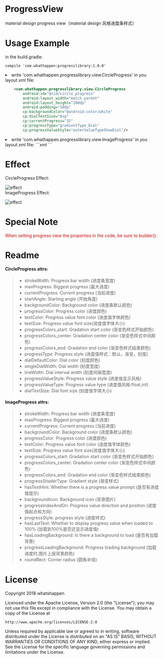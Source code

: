 # ProgressView
material design progress view（material design 风格进度条样式）

# Usage Example

in the build.gradle:
```
compile 'com.whathappen:progresslibrary:1.0.0'
```

<li>write 'com.whathappen.progresslibrary.view.CircleProgress' in you layout.xml file:

```xml
	<com.whathappen.progresslibrary.view.CircleProgress
        android:id="@+id/circle_progress"
        android:layout_width="match_parent"
        android:layout_height="200dp"
        android:padding="10dp"
        cp:backgroundColor="@android:color/white"
        cp:dialTextSize="8sp"
        cp:currentProgress="32"
        cp:progressType="gradientType_Dial"
        cp:progressValueStyle="outerValueTypeShowDial"/>
```

<li>write 'com.whathappen.progresslibrary.view.ImageProgress' in you layout.xml file:
```xml
<com.whathappen.progresslibrary.view.ImageProgress
        android:id="@+id/image_progress"
        android:layout_width="wrap_content"
        android:layout_height="wrap_content"
        android:layout_gravity="center_horizontal"
        android:padding="10dp"
        ip:currentProgress="25"
        ip:backgroundIcon="@mipmap/tabbar_compose_friends_neo" />
```

# Effect
CircleProgress Effect:

![effect](https://github.com/whatshappen/ProgressView/blob/master/screen_shot/dialogStyle.gif)<br>
ImageProgress Effect:

![effect](https://github.com/whatshappen/ProgressView/blob/master/screen_shot/imageProgress.gif)

# Special Note
<p style='color:red'>When setting progress view the properties in the code, be sure to builder().</p>

# Readme
#### CircleProgress attrs:
> * strokeWidth: Progress bar width (进度条宽度)
> * maxProgress: Biggest progress (最大进度)
> * currentProgress: Current progress (当前进度)
> * startAngle: Starting angle (开始角度)
> * backgroundColor: Background color (进度条默认颜色)
> * progressColor: Progress color (进度颜色)
> * textColor: Progress value font color (进度值字体颜色)
> * textSize: Progress value font size(进度值字体大小)
> * progressColors_start: Gradation start color (渐变色样式开始颜色)
> * progressColors_center: Gradation center color (渐变色样式中间颜色)
> * progressColors_end: Gradation end color (渐变色样式结束颜色)
> * progressType: Progress style (进度值样式：默认，渐变，刻度)
> * dialDefaultColor: Dial color (刻度颜色)
> * singleDialWidth: Dial width (刻度宽度)
> * lineWidth: Dial interval width (刻度间隔宽度)
> * progressValueStyle: Progress value style (进度值显示风格)
> * progressValueType: Progress value type (进度值风格:float,int)
> * dialTextSize: Dial font size (刻度值字体大小)

#### ImageProgress attrs:
> * strokeWidth: Progress bar width (进度条宽度)
> * maxProgress: Biggest progress (最大进度)
> * currentProgress: Current progress (当前进度)
> * backgroundColor: Background color (进度条默认颜色)
> * progressColor: Progress color (进度颜色)
> * textColor: Progress value font color (进度值字体颜色)
> * textSize: Progress value font size(进度值字体大小)
> * progressColors_start: Gradation start color (渐变色样式开始颜色)
> * progressColors_center: Gradation center color (渐变色样式中间颜色)
> * progressColors_end: Gradation end color (渐变色样式结束颜色)
> * progressShaderType: Gradient style (渐变样式)
> * hasTextHint: Whether there is a progress value prompt (是否有进度值提示)
> * backgroundIcon: Background icon (背景图片)
> * progressIndexAndOri: Progress value direction and position (进度值起点和方向)
> * progressStyle: progress style (进度样式)
> * hasLastText: Whether to display progress value when loaded to 100% (加载到100%是否还显示进度值)
> * hasLoadingBackground: Is there a background to load (是否有加载背景)
> * progressLoadingBackground: Progress loading background (加载进度时,图片上层背景颜色)
> * roundRect: Corner radius (圆角半径)


# License
Copyright 2018 whatshappen

Licensed under the Apache License, Version 2.0 (the "License");
you may not use this file except in compliance with the License.
You may obtain a copy of the License at

    http://www.apache.org/licenses/LICENSE-2.0

Unless required by applicable law or agreed to in writing, software
distributed under the License is distributed on an "AS IS" BASIS,
WITHOUT WARRANTIES OR CONDITIONS OF ANY KIND, either express or implied.
See the License for the specific language governing permissions and
limitations under the License.
